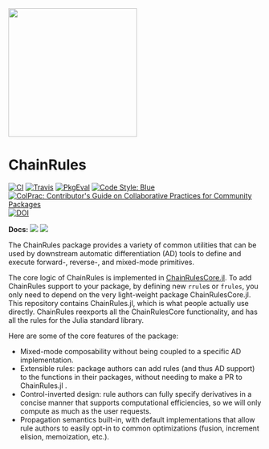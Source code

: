 <img src="https://rawcdn.githack.com/JuliaDiff/ChainRulesCore.jl/b0b8dbf26807f8f6bc1a3c073b6720b8d90a8cd4/docs/src/assets/logo.svg" width="256"/>

# ChainRules

[![CI](https://github.com/JuliaDiff/ChainRules.jl/workflows/CI/badge.svg?branch=master)](https://github.com/JuliaDiff/ChainRules.jl/actions?query=workflow%3ACI)
[![Travis](https://travis-ci.org/JuliaDiff/ChainRules.jl.svg?branch=master)](https://travis-ci.org/JuliaDiff/ChainRules.jl)
[![PkgEval](https://juliaci.github.io/NanosoldierReports/pkgeval_badges/C/ChainRules.svg)](https://juliaci.github.io/NanosoldierReports/pkgeval_badges/report.html)
[![Code Style: Blue](https://img.shields.io/badge/code%20style-blue-4495d1.svg)](https://github.com/invenia/BlueStyle)
[![ColPrac: Contributor's Guide on Collaborative Practices for Community Packages](https://img.shields.io/badge/ColPrac-Contributor's%20Guide-blueviolet)](https://github.com/SciML/ColPrac)
[![DOI](https://zenodo.org/badge/157899791.svg)](https://zenodo.org/badge/latestdoi/157899791)

**Docs:**
[![](https://img.shields.io/badge/docs-master-blue.svg)](https://juliadiff.org/ChainRulesCore.jl/dev)
[![](https://img.shields.io/badge/docs-stable-blue.svg)](https://juliadiff.org/ChainRulesCore.jl/stable)

The ChainRules package provides a variety of common utilities that can be used by downstream automatic differentiation (AD) tools to define and execute forward-, reverse-, and mixed-mode primitives.

The core logic of ChainRules is implemented in [ChainRulesCore.jl](https://github.com/JuliaDiff/ChainRulesCore.jl).
To add ChainRules support to your package, by defining new `rrule`s or `frules`, you only need to depend on the very light-weight package ChainRulesCore.jl.
This repository contains ChainRules.jl, which is what people actually use directly.
ChainRules reexports all the ChainRulesCore functionality, and has all the rules for the Julia standard library.


Here are some of the core features of the package:

- Mixed-mode composability without being coupled to a specific AD implementation.
- Extensible rules: package authors can add rules (and thus AD support) to the functions in their packages, without needing to make a PR to ChainRules.jl .
- Control-inverted design: rule authors can fully specify derivatives in a concise manner that supports computational efficiencies, so we will only compute as much as the user requests.
- Propagation semantics built-in, with default implementations that allow rule authors to easily opt-in to common optimizations (fusion, increment elision, memoization, etc.).
